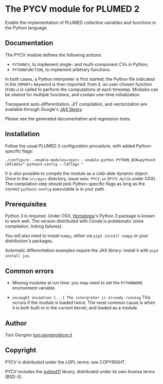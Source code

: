 The PYCV module for PLUMED 2
====================================

Enable the implementation of PLUMED collective variables and functions
in the Python language.



Documentation
------------------------------------

The PYCV module defines the following actions:

 * `PYTHONCV`, to implement single- and multi-component CVs in Python;
 * `PYTHONFUNCTION`, to implement arbitrary functions.

In both cases, a Python interpreter is first started; the Python file
indicated in the `IMPORT=` keyword is then imported; from it, an
user-chosen function (`FUNC=`) is called to perform the computations
at each timestep. Modules can be shared for multiple functions, and
contain one-time initialization.

Transparent auto-differentiation, JIT compilation, and vectorization
are available through Google's [JAX
library](https://github.com/google/jax).

Please see the generated documentation and regression tests. 



Installation
------------------------------------

Follow the usual PLUMED 2 configuration procedure, with added
Python-specific flags:

```
./configure --enable-modules=+pycv --enable-python PYTHON_BIN=python3 LDFLAGS="`python3-config --ldflags`"
```

It is also possible to compile the module as a `LOAD`-able dynamic
object.  Once in the `src/pycv` directory, issue `make PYCV.so`
(`PYCV.dylib` under OSX). The compilation step *should* pick
Python-specific flags as long as the correct `python3-config`
executable is in your path.



Prerequisites
------------------------------------

Python 3 is required. Under OSX, [Homebrew](https://brew.sh)'s Python
3 package is known to work well. The version distributed with Conda is
problematic (slow compilation, linking failures).

You will also need to install `numpy`, either via `pip3 install
numpy` or your distribution's packages.

Automatic differentiation examples require the JAX library: install
it with `pip3 install jax`.


Common errors
------------------------------------

* Missing modules at run time: you may need to set the `PYTHONHOME`
  environment variable.

* `uncaught exception [...] The interpreter is already running` This
  occurs if the module is loaded twice. The most common cause is when
  it is both built-in in the current kernel, and loaded as a module.



Author
------------------------------------

Toni Giorgino <toni.giorgino@cnr.it>


Copyright
------------------------------------

PYCV is distributed under the LGPL terms: see COPYRIGHT.

PYCV includes the [pybind11](https://github.com/pybind/pybind11)
library, distributed under its own license terms (BSD-3).


